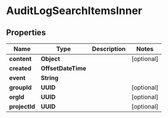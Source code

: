 

# AuditLogSearchItemsInner


## Properties

| Name | Type | Description | Notes |
|------------ | ------------- | ------------- | -------------|
|**content** | **Object** |  |  [optional] |
|**created** | **OffsetDateTime** |  |  |
|**event** | **String** |  |  |
|**groupId** | **UUID** |  |  [optional] |
|**orgId** | **UUID** |  |  [optional] |
|**projectId** | **UUID** |  |  [optional] |




